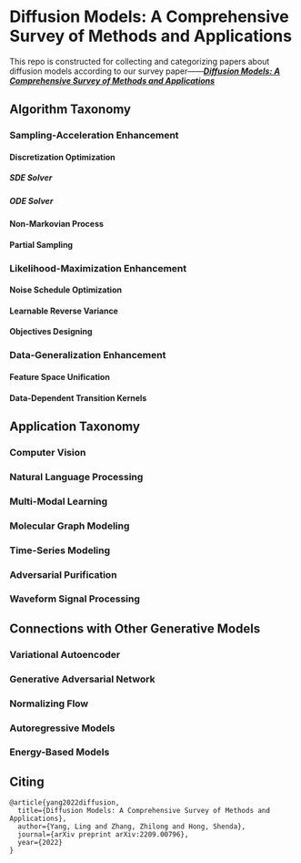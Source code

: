 # Diffusion Models: A Comprehensive Survey of Methods and Applications
This repo is constructed for collecting and categorizing papers about diffusion models according to our survey paper——[_**Diffusion Models: A Comprehensive Survey of Methods and Applications**_](https://arxiv.org/abs/2209.00796)
## Algorithm Taxonomy
### Sampling-Acceleration Enhancement
#### Discretization Optimization
##### SDE Solver
##### ODE Solver
#### Non-Markovian Process
#### Partial Sampling
### Likelihood-Maximization Enhancement
#### Noise Schedule Optimization
#### Learnable Reverse Variance
#### Objectives Designing
### Data-Generalization Enhancement
#### Feature Space Unification
#### Data-Dependent Transition Kernels
## Application Taxonomy
### Computer Vision
### Natural Language Processing
### Multi-Modal Learning
### Molecular Graph Modeling
### Time-Series Modeling
### Adversarial Purification
### Waveform Signal Processing
## Connections with Other Generative Models
### Variational Autoencoder
### Generative Adversarial Network
### Normalizing Flow
### Autoregressive Models
### Energy-Based Models
## Citing
```
@article{yang2022diffusion,
  title={Diffusion Models: A Comprehensive Survey of Methods and Applications},
  author={Yang, Ling and Zhang, Zhilong and Hong, Shenda},
  journal={arXiv preprint arXiv:2209.00796},
  year={2022}
}
```
